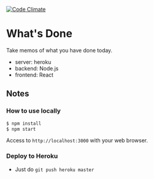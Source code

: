 
[![Code Climate](https://codeclimate.com/github/ryu1kn/whatsdone/badges/gpa.svg)](https://codeclimate.com/github/ryu1kn/whatsdone)

# What's Done

Take memos of what you have done today.

- server: heroku
- backend: Node.js
- frontend: React

## Notes

### How to use locally

```sh
$ npm install
$ npm start
```

Access to `http://localhost:3000` with your web browser.

### Deploy to Heroku

* Just do `git push heroku master`
